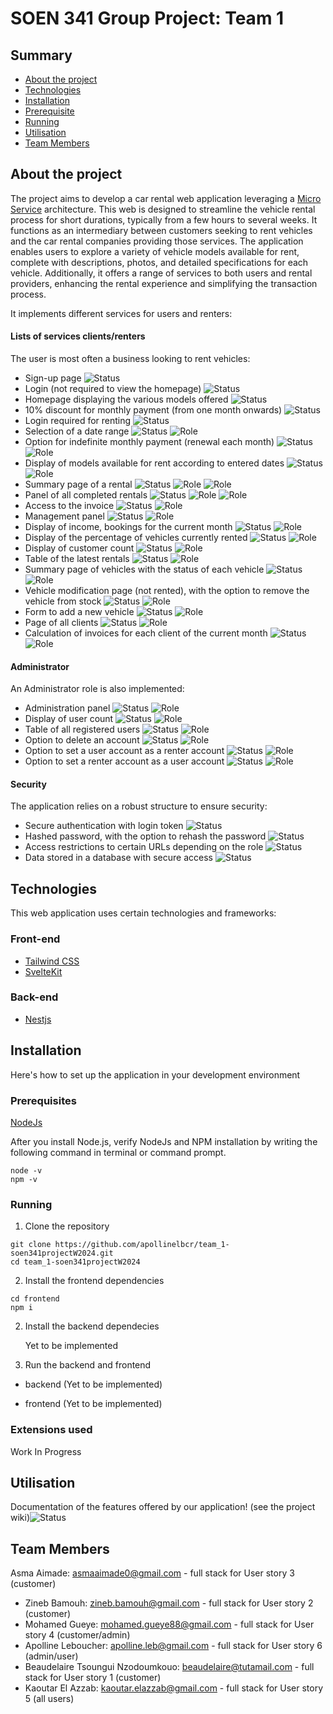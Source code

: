 # SOEN 341 Group Project: Team 1

## Summary

* [About the project](#about-the-project)
* [Technologies](#technologies)
* [Installation](#installation)
* [Prerequisite](#prerequisites)
* [Running](#running)
* [Utilisation](#utilisation)
* [Team Members](#team-members)


## About the project

The project aims to develop a car rental web application leveraging a [Micro Service](https://learn.microsoft.com/en-us/azure/architecture/guide/architecture-styles/microservices) architecture. 
This web is designed to streamline the vehicle rental process for short durations, typically from a 
few hours to several weeks. It functions as an intermediary between customers seeking to rent vehicles and the car 
rental companies providing those services. The application enables users to explore a variety of vehicle models 
available for rent, complete with descriptions, photos, and detailed specifications for each vehicle. Additionally, 
it offers a range of services to both users and rental providers, enhancing the rental experience and simplifying the 
transaction process.

It implements different services for users and renters:

#### Lists of services clients/renters

The user is most often a business looking to rent vehicles:
* Sign-up page
  ![Status][s-todo]
* Login (not required to view the homepage)
  ![Status][s-todo]
* Homepage displaying the various models offered
  ![Status][s-todo]
* 10% discount for monthly payment (from one month onwards)
  ![Status][s-todo]
* Login required for renting
  ![Status][s-todo]
* Selection of a date range
  ![Status][s-todo] ![Role][s-customer]
* Option for indefinite monthly payment (renewal each month)
  ![Status][s-todo] ![Role][s-customer]
* Display of models available for rent according to entered dates
  ![Status][s-todo] ![Role][s-customer]
* Summary page of a rental
  ![Status][s-todo] ![Role][s-customer] ![Role][s-renter]
* Panel of all completed rentals
  ![Status][s-todo] ![Role][s-customer] ![Role][s-renter]
* Access to the invoice
  ![Status][s-todo] ![Role][s-renter]
* Management panel
  ![Status][s-todo] ![Role][s-renter]
* Display of income, bookings for the current month
  ![Status][s-todo] ![Role][s-renter]
* Display of the percentage of vehicles currently rented
  ![Status][s-todo] ![Role][s-renter]
* Display of customer count
  ![Status][s-todo] ![Role][s-renter]
* Table of the latest rentals
  ![Status][s-todo] ![Role][s-renter]
* Summary page of vehicles with the status of each vehicle
  ![Status][s-todo] ![Role][s-renter]
* Vehicle modification page (not rented), with the option to remove the vehicle from stock
  ![Status][s-todo] ![Role][s-renter]
* Form to add a new vehicle
  ![Status][s-todo] ![Role][s-renter]
* Page of all clients
  ![Status][s-todo] ![Role][s-renter]
* Calculation of invoices for each client of the current month
  ![Status][s-todo] ![Role][s-renter]

#### Administrator
An Administrator role is also implemented:
* Administration panel
  ![Status][s-todo] ![Role][s-admin]
* Display of user count
  ![Status][s-todo] ![Role][s-admin]
* Table of all registered users
  ![Status][s-todo] ![Role][s-admin]
* Option to delete an account
  ![Status][s-todo] ![Role][s-admin]
* Option to set a user account as a renter account
  ![Status][s-todo] ![Role][s-admin]
* Option to set a renter account as a user account
  ![Status][s-todo] ![Role][s-admin]

#### Security
The application relies on a robust structure to ensure security:
* Secure authentication with login token
  ![Status][s-todo]
* Hashed password, with the option to rehash the password
  ![Status][s-todo]
* Access restrictions to certain URLs depending on the role
  ![Status][s-todo]
* Data stored in a database with secure access
  ![Status][s-todo]

## Technologies
This web application uses certain technologies and frameworks:

### Front-end
* [Tailwind CSS](https://tailwindcss.com)
* [SvelteKit](https://kit.svelte.dev)

### Back-end
* [Nestjs](https://nestjs.com)


<!-- Installation -->
## Installation

Here's how to set up the application in your development environment

### Prerequisites

[NodeJs](https://nodejs.org/en/download)

After you install Node.js, verify NodeJs and NPM installation by writing the following command in terminal or command prompt.

```
node -v
npm -v
```

### Running

1. Clone the repository
```
git clone https://github.com/apollinelbcr/team_1-soen341projectW2024.git
cd team_1-soen341projectW2024
```

2. Install the frontend dependencies
```
cd frontend
npm i
```

2. Install the backend dependecies

   Yet to be implemented

3. Run the backend and frontend

- backend
  (Yet to be implemented)

- frontend
  (Yet to be implemented)
  

### Extensions used

Work In Progress

<!-- USAGE EXAMPLES -->
## Utilisation

Documentation of the features offered by our application! (see the project wiki)![Status][s-todo]

## Team Members

Asma Aimade: asmaaimade0@gmail.com - full stack for User story 3 (customer)
- Zineb Bamouh: zineb.bamouh@gmail.com - full stack for User story 2 (customer)
- Mohamed Gueye: mohamed.gueye88@gmail.com - full stack for User story 4 (customer/admin)
- Apolline Leboucher: apolline.leb@gmail.com - full stack for User story 6 (admin/user)
- Beaudelaire Tsoungui Nzodoumkouo: beaudelaire@tutamail.com - full stack for User story 1 (customer)
- Kaoutar El Azzab: kaoutar.elazzab@gmail.com - full stack for User story 5 (all users)

<!-- MARKDOWN LINKS & IMAGES -->
<!-- https://www.markdownguide.org/basic-syntax/#reference-style-links -->
[s-url]: (#roadmap)
[s-todo]: https://img.shields.io/static/v1?label=Statut&message=Todo&color=blue
[s-in-progress]: https://img.shields.io/static/v1?label=Statut&message=In%20progress&color=orange
[s-finished]: https://img.shields.io/static/v1?label=Statut&message=Finished&color=green
[s-customer]: https://img.shields.io/static/v1?label=Role&message=Customer&color=yellow
[s-renter]: https://img.shields.io/static/v1?label=Role&message=Renter&color=purple
[s-admin]: https://img.shields.io/static/v1?label=Role&message=Admin&color=red
[s-bug]: https://img.shields.io/static/v1?label=Statut&message=Bug&color=purple
[s-frontend]: https://img.shields.io/static/v1?label=Front-end&message=90%&color=green
[s-backend]: https://img.shields.io/static/v1?label=Back-end&message=40%&color=orange
